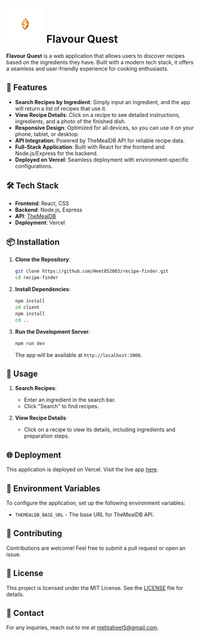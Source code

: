 # <img src="./client/src/flavour_quest_logo.png" alt="Recipe Finder Logo" width="100" height="100" margin-bottom="-20"> Flavour Quest

**Flavour Quest** is a web application that allows users to discover recipes based on the ingredients they have. Built with a modern tech stack, it offers a seamless and user-friendly experience for cooking enthusiasts.

## 🚀 Features

- **Search Recipes by Ingredient**: Simply input an ingredient, and the app will return a list of recipes that use it.
- **View Recipe Details**: Click on a recipe to see detailed instructions, ingredients, and a photo of the finished dish.
- **Responsive Design**: Optimized for all devices, so you can use it on your phone, tablet, or desktop.
- **API Integration**: Powered by TheMealDB API for reliable recipe data.
- **Full-Stack Application**: Built with React for the frontend and Node.js/Express for the backend.
- **Deployed on Vercel**: Seamless deployment with environment-specific configurations.

## 🛠️ Tech Stack

- **Frontend**: React, CSS
- **Backend**: Node.js, Express
- **API**: [TheMealDB](https://www.themealdb.com/)
- **Deployment**: Vercel

## 📦 Installation

1. **Clone the Repository**:
    ```bash
    git clone https://github.com/Heet852003/recipe-finder.git
    cd recipe-finder
    ```

2. **Install Dependencies**:
    ```bash
    npm install
    cd client
    npm install
    cd ..
    ```

3. **Run the Development Server**:
    ```bash
    npm run dev
    ```

    The app will be available at `http://localhost:3000`.

## 📝 Usage

1. **Search Recipes**:
   - Enter an ingredient in the search bar.
   - Click "Search" to find recipes.

2. **View Recipe Details**:
   - Click on a recipe to view its details, including ingredients and preparation steps.

## 🌐 Deployment

This application is deployed on Vercel. Visit the live app [here](https://your-vercel-app-url).

## 🔧 Environment Variables

To configure the application, set up the following environment variables:

- `THEMEALDB_BASE_URL` - The base URL for TheMealDB API.

## 🤝 Contributing

Contributions are welcome! Feel free to submit a pull request or open an issue.

## 📄 License

This project is licensed under the MIT License. See the [LICENSE](LICENSE) file for details.

## 📧 Contact

For any inquiries, reach out to me at [mehtaheet5@gmail.com](mailto:mehtaheet5@gmail.com).
